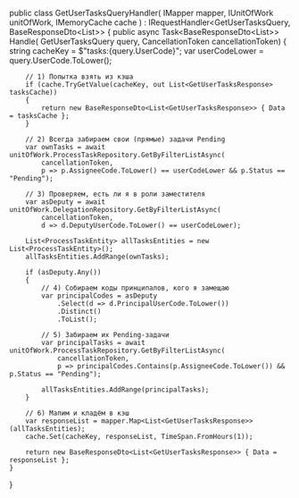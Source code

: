 public class GetUserTasksQueryHandler(
    IMapper mapper,
    IUnitOfWork unitOfWork,
    IMemoryCache cache
) : IRequestHandler<GetUserTasksQuery, BaseResponseDto<List<GetUserTasksResponse>>>
{
    public async Task<BaseResponseDto<List<GetUserTasksResponse>>> Handle(
        GetUserTasksQuery query,
        CancellationToken cancellationToken)
    {
        string cacheKey = $"tasks:{query.UserCode}";
        var userCodeLower = query.UserCode.ToLower();

        // 1) Попытка взять из кэша
        if (cache.TryGetValue(cacheKey, out List<GetUserTasksResponse> tasksCache))
        {
            return new BaseResponseDto<List<GetUserTasksResponse>> { Data = tasksCache };
        }

        // 2) Всегда забираем свои (прямые) задачи Pending
        var ownTasks = await unitOfWork.ProcessTaskRepository.GetByFilterListAsync(
            cancellationToken,
            p => p.AssigneeCode.ToLower() == userCodeLower && p.Status == "Pending");

        // 3) Проверяем, есть ли я в роли заместителя
        var asDeputy = await unitOfWork.DelegationRepository.GetByFilterListAsync(
            cancellationToken,
            d => d.DeputyUserCode.ToLower() == userCodeLower);

        List<ProcessTaskEntity> allTasksEntities = new List<ProcessTaskEntity>();
        allTasksEntities.AddRange(ownTasks);

        if (asDeputy.Any())
        {
            // 4) Собираем коды принципалов, кого я замещаю
            var principalCodes = asDeputy
                .Select(d => d.PrincipalUserCode.ToLower())
                .Distinct()
                .ToList();

            // 5) Забираем их Pending-задачи
            var principalTasks = await unitOfWork.ProcessTaskRepository.GetByFilterListAsync(
                cancellationToken,
                p => principalCodes.Contains(p.AssigneeCode.ToLower()) && p.Status == "Pending");

            allTasksEntities.AddRange(principalTasks);
        }

        // 6) Мапим и кладём в кэш
        var responseList = mapper.Map<List<GetUserTasksResponse>>(allTasksEntities);
        cache.Set(cacheKey, responseList, TimeSpan.FromHours(1));

        return new BaseResponseDto<List<GetUserTasksResponse>> { Data = responseList };
    }
}
